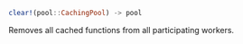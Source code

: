 ```julia
clear!(pool::CachingPool) -> pool
```

Removes all cached functions from all participating workers.

